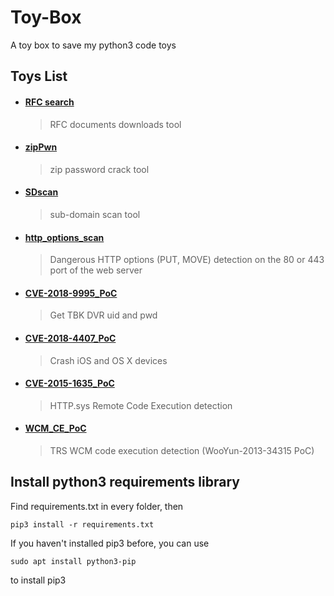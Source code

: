 # Toy-Box

A toy box to save my python3 code toys


## Toys List

- #### [RFC search](https://github.com/Aquilao/Toy-Box/tree/master/RFCsearch)  

	> RFC documents downloads tool

- #### [zipPwn](https://github.com/Aquilao/Toy-Box/tree/master/zipPwn)

	> zip password crack tool

- #### [SDscan](https://github.com/Aquilao/Toy-Box/tree/master/SDscan)  

	> sub-domain scan tool

- #### [http_options_scan](https://github.com/Aquilao/Toy-Box/tree/master/http_options_scan)  

	> Dangerous HTTP options (PUT, MOVE) detection on the 80 or 443 port of the web server

- #### [CVE-2018-9995_PoC](https://github.com/Aquilao/Toy-Box/tree/master/CVE-2018-9995_PoC)  

	> Get TBK DVR uid and pwd

- #### [CVE-2018-4407_PoC](https://github.com/Aquilao/Toy-Box/tree/master/CVE-2018-4407_PoC)  

	> Crash iOS and OS X devices

- #### [CVE-2015-1635_PoC](https://github.com/Aquilao/Toy-Box/tree/master/CVE-2015-1635_PoC)

	> HTTP.sys Remote Code Execution detection

- #### [WCM_CE_PoC](https://github.com/Aquilao/Toy-Box/blob/master/WCM_CE_PoC/WCM_CE_PoC.py)

	> TRS WCM code execution detection (WooYun-2013-34315 PoC)


## Install python3 requirements library

Find requirements.txt in every folder, then

	pip3 install -r requirements.txt

If you haven't installed pip3 before, you can use

	sudo apt install python3-pip

to install pip3

